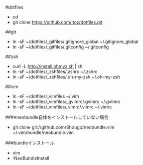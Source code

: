 #dotfiles

 - cd
 - git clone https://github.com/itoz/dotfiles.git

##git

 - ln -sF ~/dotfiles/_gitfiles/.gitignore_global ~/.gitignore_global
 - ln -sF ~/dotfiles/_gitfiles/.gitconfig ~/.gitconfig

##zsh
 - curl -L http://install.ohmyz.sh | sh
 - ln -sF ~/dotfiles/_zshfiles/.zshrc ~/.zshrc 
 - ln -sF ~/dotfiles/_zshfiles/.oh-my-zsh ~/.oh-my-zsh 

##vim
 - ln -sF ~/dotfiles/_vimfiles ~/.vim
 - ln -sF ~/dotfiles/_vimfiles/_gvimrc/.gvimrc ~/.gvimrc
 - ln -sF ~/dotfiles/_vimfiles/_vimrc/.vimrc ~/.vimrc

###※neobundle自体をインストールしていない場合
 - git clone git://github.com/Shougo/neobundle.vim ~/.vim/bundle/neobundle.vim

###bundleインストール
 - vim
 - :NeoBundleInstall


